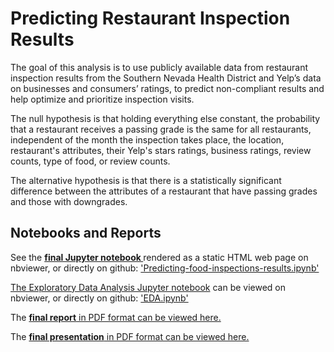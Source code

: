 # Predicting Restaurant Inspection Results

<p>The goal of this analysis is to use publicly available data from restaurant inspection results from the Southern Nevada Health District and Yelp’s data on businesses and consumers’ ratings, to predict non-compliant results and help optimize and prioritize inspection visits.</p>

<p>The null hypothesis is that holding everything else constant, the probability that a restaurant receives a passing grade is the same for all restaurants, independent of the month the inspection takes place, the location, restaurant's attributes, their Yelp's stars ratings, business ratings, review counts, type of food, or review counts.</p>

<p>The alternative hypothesis is that there is a statistically significant difference between the attributes of a restaurant that have passing grades and those with downgrades.</p>

## Notebooks and Reports

<p>See the <a href='https://nbviewer.jupyter.org/github/MeierG/Data-Science-Projects/blob/master/Capstone-Project/Predicting-inspection-results-at-Food%20Establishments.ipynb'><b>final Jupyter notebook </b></a>rendered as a static HTML web page on nbviewer, or directly on github: <a href = 'https://github.com/MeierG/Data-Science-Projects/blob/master/Capstone-Project/Predicting-inspection-results-at-Food%20Establishments.ipynb'>'Predicting-food-inspections-results.ipynb'</a></p>

<p> <a href = 'https://nbviewer.jupyter.org/github/MeierG/Data-Science-Projects/blob/master/Capstone-Project/EDA.ipynb'> The Exploratory Data Analysis Jupyter notebook</a> can be viewed on nbviewer, or directly on github: <a href = 'https://github.com/MeierG/Data-Science-Projects/blob/master/Capstone-Project/EDA.ipynb'>'EDA.ipynb'</a></p>

<p>The <a href='https://github.com/MeierG/Data-Science-Projects/blob/master/Capstone-Project/Reports/Report-final.pdf'> <b>final report</b> in PDF format can be viewed here.</a></p>

<p>The <a href = 'https://github.com/MeierG/Data-Science-Projects/blob/master/Capstone-Project/Reports/slide_deck.pdf'><b>final presentation</b> in PDF format can be viewed here.</a></p>




